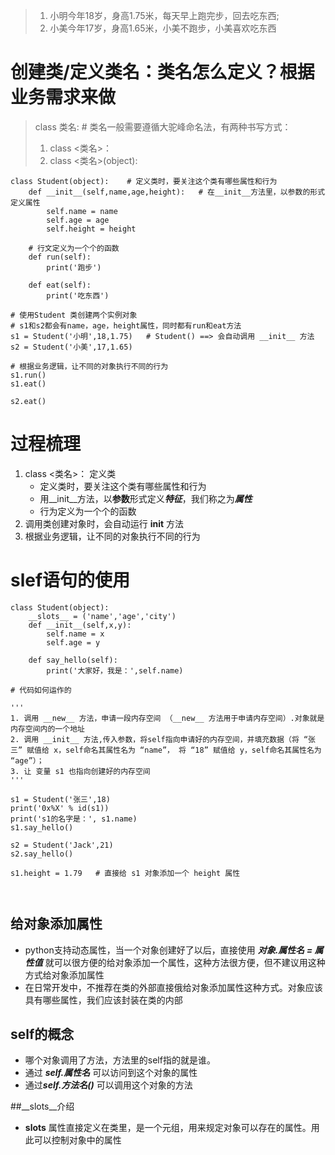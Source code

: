 > 1. 小明今年18岁，身高1.75米，每天早上跑完步，回去吃东西;
> 2. 小美今年17岁，身高1.65米，小美不跑步，小美喜欢吃东西

# 创建类/定义类名：类名怎么定义？根据业务需求来做
> class 类名: # 类名一般需要遵循大驼峰命名法，有两种书写方式：
> 1. class <类名>：
> 2. class <类名>(object):
```
class Student(object):    # 定义类时，要关注这个类有哪些属性和行为
    def __init__(self,name,age,height):   # 在__init__方法里，以参数的形式定义属性
        self.name = name
        self.age = age
        self.height = height
        
    # 行文定义为一个个的函数    
    def run(self):
        print('跑步')
        
    def eat(self):
        print('吃东西')
        
# 使用Student 类创建两个实例对象
# s1和s2都会有name，age，height属性，同时都有run和eat方法
s1 = Student('小明',18,1.75)   # Student() ==> 会自动调用 __init__ 方法
s2 = Student('小美',17,1.65)

# 根据业务逻辑，让不同的对象执行不同的行为
s1.run()
s1.eat()

s2.eat()

```
# 过程梳理
1. class <类名>： 定义类
    + 定义类时，要关注这个类有哪些属性和行为
    + 用__init__方法，以**参数**形式定义***特征***，我们称之为***属性***
    + 行为定义为一个个的函数
2. 调用类创建对象时，会自动运行 __init__ 方法
3. 根据业务逻辑，让不同的对象执行不同的行为


# slef语句的使用

```
class Student(object):
    __slots__ = ('name','age','city')
    def __init__(self,x,y):
        self.name = x
        self.age = y
        
    def say_hello(self):
        print('大家好，我是：',self.name)
        
# 代码如何运作的

'''
1. 调用 __new__ 方法，申请一段内存空间 （__new__ 方法用于申请内存空间）.对象就是内存空间内的一个地址
2. 调用 __init__ 方法,传入参数，将self指向申请好的内存空间，并填充数据（将 “张三” 赋值给 x，self命名其属性名为 “name”， 将 “18” 赋值给 y，self命名其属性名为 “age”）；
3. 让 变量 s1 也指向创建好的内存空间
'''

s1 = Student('张三',18)
print('0x%X' % id(s1))
print('s1的名字是：', s1.name)
s1.say_hello()

s2 = Student('Jack',21)
s2.say_hello()

s1.height = 1.79   # 直接给 s1 对象添加一个 height 属性

        
```
## 给对象添加属性
+ python支持动态属性，当一个对象创建好了以后，直接使用 ***对象.属性名 = 属性值*** 就可以很方便的给对象添加一个属性，这种方法很方便，但不建议用这种方式给对象添加属性
+ 在日常开发中，不推荐在类的外部直接俄给对象添加属性这种方式。对象应该具有哪些属性，我们应该封装在类的内部

## self的概念
+ 哪个对象调用了方法，方法里的self指的就是谁。
+ 通过 ***self.属性名*** 可以访问到这个对象的属性
+ 通过***self.方法名()*** 可以调用这个对象的方法

##__slots__介绍
+ __slots__ 属性直接定义在类里，是一个元组，用来规定对象可以存在的属性。用此可以控制对象中的属性

